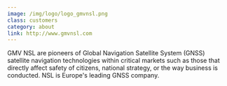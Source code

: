 ```yaml
---
image: /img/logo/logo_gmvnsl.png
class: customers
category: about
link: http://www.gmvnsl.com
---
```


GMV NSL are pioneers of Global Navigation Satellite System (GNSS) satellite navigation technologies within critical markets such as those that directly affect safety of citizens, national strategy, or the way business is conducted. NSL is Europe's leading GNSS company.